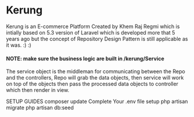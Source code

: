 # Kerung

Kerung is an E-commerce Platform Created by Khem Raj Regmi which is intially based on 5.3 version of Laravel which is 
developed more that 5 years ago but the concept of Repository Design Pattern is still applicable as it was. :) :)

#### NOTE: make sure the business logic are built in /kerung/Service
The service object is the middleman for communicating between the Repo and the controllers, Repo will grab the data
objects, then service will work on top of the objects then pass the processed data objects to controller which then
render in view.

SETUP GUIDES
composer update
Complete Your .env file setup
php artisan migrate
php artisan db:seed





